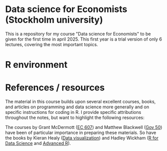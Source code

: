 # Data science for Economists (Stockholm university)

This is a repository for my course "Data science for Economists" to be given for the first time in april 2025. This first year is a trial version of only 6 lectures, covering the most important topics.

# R environment



# References / resources

The material in this course builds upon several excellent courses, books, and articles on programming and data science more generally and on specific instructions for coding in R. I provide specific attributions throughout the notes, but want to highlight the following resources:

The courses by Grant McDermott ([EC 607](https://github.com/uo-ec607/)) and Matthew Blackwell ([Gov 50](https://gov50-f23.github.io/)) have been of particular importance in preparing these materials. So have the books by Kieran Healy ([Data visualization](https://socviz.co/)) and Hadley Wickham ([R for Data Science](https://r4ds.hadley.nz/) and [Advanced R](https://adv-r.hadley.nz/)).